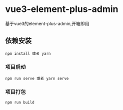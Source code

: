 # vue3-element-plus-admin

基于vue3的element-plus-admin,开箱即用

## 依赖安装
```
npm install 或者 yarn
```

### 项目启动
```
npm run serve 或者 yarn serve
```

### 项目打包
```
npm run build
```